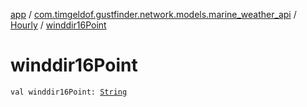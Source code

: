 [app](../../index.md) / [com.timgeldof.gustfinder.network.models.marine_weather_api](../index.md) / [Hourly](index.md) / [winddir16Point](./winddir16-point.md)

# winddir16Point

`val winddir16Point: `[`String`](https://kotlinlang.org/api/latest/jvm/stdlib/kotlin/-string/index.html)